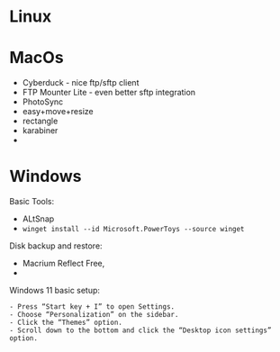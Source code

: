 
# Linux

# MacOs
- Cyberduck - nice ftp/sftp client
- FTP Mounter Lite - even better sftp integration
- PhotoSync
- easy+move+resize
- rectangle
- karabiner
- 
# Windows

Basic Tools:
- ALtSnap
- `winget install --id Microsoft.PowerToys --source winget` 

Disk backup and restore:
- Macrium Reflect Free,
- 

Windows 11 basic setup:
```
- Press “Start key + I” to open Settings.
- Choose “Personalization” on the sidebar.
- Click the “Themes” option.
- Scroll down to the bottom and click the “Desktop icon settings” option.
```


